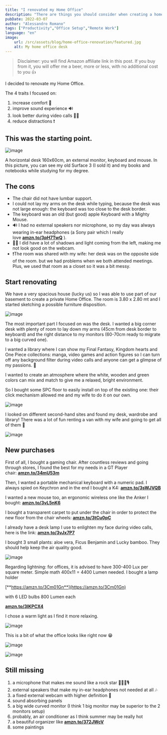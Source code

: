 ```yaml
---
title: "I renovated my Home Office"
description: "There are things you should consider when creating a home office setup for remote working. Here's what I did."
pubDate: 2022-03-07
author: "Alessandro Romano"
tags: ["Productivity","Office Setup","Remote Work"]
language: "en"
image:
    url: /src/assets/blog/home-office-renovation/featured.jpg
    alt: My home office desk
---
```


> Disclaimer: you will find Amazon affiliate link in this post. If you buy from it, you will offer me a beer, more or less, with no additional cost to you 👍

I decided to renovate my Home Office.

The 4 traits I focused on:

1.  increase comfort 💺
2.  improve sound experience 🔊
3.  look better during video calls 💅🏻
4.  reduce distractions ❗

## This was the starting point.

![image](/src/assets/blog/home-office-renovation/starting.jpeg)

A horizontal desk 160x60cm, an external monitor, keyboard and mouse. In this picture, you can see my old Surface 3 (I sold it) and my books and notebooks while studying for my degree.

## The cons

-   The chair did not have lumbar support.
-   I could not lay my arms on the desk while typing, because the desk was not large enough: the keyboard was too close to the desk border.
-   The keyboard was an old (but good) apple Keyboard with a Mighty Mouse.
-   🔊 I had no external speakers nor microphone, so my day was always wearing in-ear headphones (a Sony pair which I really love [**amzn.to/3pH7TwQ**](https://amzn.to/3pH7TwQ) ).
-   💅🏻 I did have a lot of shadows and light coming from the left, making me not look good on the webcam.
-   ❗The room was shared with my wife: her desk was on the opposite side of the room. but we had problems when we both attended meetings. Plus, we used that room as a closet so it was a bit messy.

## Start renovating

We have a very spacious house (lucky us) so I was able to use part of our basement to create a private Home Office. The room is 3.80 x 2.80 mt and I started sketching a possible furniture disposition.

![image](/src/assets/blog/home-office-renovation/disposition.jpeg)

The most important part I focused on was the desk. I wanted a big corner desk with plenty of room to lay down my arms (45cm from desk border to keyboard) and the right distance to my monitors (60-70cm ready to migrate to a big curved one).

I wanted a library where I can show my Final Fantasy, Kingdom hearts and One Piece collections: manga, video games and action figures so I can turn off any background filter during video calls and anyone can get a glimpse of my passions. 🏯

I wanted to create an atmosphere where the white, wooden and green colors can mix and match to give me a relaxed, bright environment.

So I bought some SPC floor to easily install on top of the existing one: their click mechanism allowed me and my wife to do it on our own.

![image](/src/assets/blog/home-office-renovation/floor.jpeg)

I looked on different second-hand sites and found my desk, wardrobe and library! There was a lot of fun renting a van with my wife and going to get all of them 🚚

![image](/src/assets/blog/home-office-renovation/desk.jpeg)

## New purchases

First of all, I bought a gaming chair. After countless reviews and going through stores, I found the best for my needs in a GT Player chair: [**amzn.to/34mU53m**](https://amzn.to/34mU53m)

Then, I wanted a portable mechanical keyboard with a numeric pad. I always spied on Keychron and in the end I bought a K4: [**amzn.to/3sWJVQB**](https://amzn.to/3sWJVQB)

I wanted a new mouse too, an ergonomic wireless one like the Anker I bought: [**amzn.to/3vL5nK6**](https://amzn.to/3vL5nK6)

I bought a transparent carpet to put under the chair in order to protect the new floor from the chair wheels: [**amzn.to/3tCu0pC**](https://amzn.to/3tCu0pC)

I already have a desk lamp I use to enlighten my face during video calls, here is the link: [**amzn.to/3vJx7P7**](https://amzn.to/3vJx7P7)

I bought 3 small plants: aloe vera, Ficus Benjamin and Lucky bamboo. They should help keep the air quality good.

![image](/src/assets/blog/home-office-renovation/plants.jpeg)

Regarding lightning: for offices, it is advised to have 300-400 Lux per square meter. Simple math 400x11 = 4400 Lumen needed. I bought a lamp holder

[**https://amzn.to/3Cm01Gn**](https://amzn.to/3Cm01Gn)

 with 6 LED bulbs 800 Lumen each

[**amzn.to/3IKPCX4**](https://amzn.to/3IKPCX4)

I chose a warm light as I find it more relaxing.

![image](/src/assets/blog/home-office-renovation/light.jpeg)

This is a bit of what the office looks like right now 😁

![image](/src/assets/blog/home-office-renovation/featured.jpg)

![image](/src/assets/blog/home-office-renovation/library.jpeg)

## Still missing

1.  a microphone that makes me sound like a rock star 🧑🏻‍🎤🎙️
2.  external speakers that make my in-ear headphones not needed at all 🎶
3.  a fixed external webcam with higher definition 📸
4.  sound absorbing panels
5.  a big wide curved monitor (I think 1 big monitor may be superior to the 2 monitors setup)
6.  probably, an air conditioner as I think summer may be really hot
7.  a beautiful organizer like [**amzn.to/372JWcV**](https://amzn.to/372JWcV)
8.  some paintings
